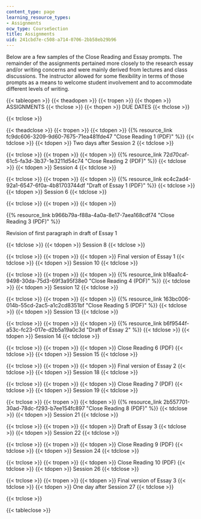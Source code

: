 ```yaml
---
content_type: page
learning_resource_types:
- Assignments
ocw_type: CourseSection
title: Assignments
uid: 241cbd7e-c508-a714-0706-2bb58eb29b96
---
```


Below are a few samples of the Close Reading and Essay prompts. The remainder of the assignments pertained more closely to the research essay and/or writing concerns and were mainly derived from lectures and class discussions. The instructor allowed for some flexibility in terms of those prompts as a means to welcome student involvement and to accommodate different levels of writing.

{{< tableopen >}}
{{< theadopen >}}
{{< tropen >}}
{{< thopen >}}
ASSIGNMENTS
{{< thclose >}}
{{< thopen >}}
DUE DATES
{{< thclose >}}

{{< trclose >}}

{{< theadclose >}}
{{< tropen >}}
{{< tdopen >}}
{{% resource_link fc9dc606-3209-9d60-7675-71ea481fde47 "Close Reading 1 (PDF)" %}}
{{< tdclose >}}
{{< tdopen >}}
Two days after Session 2
{{< tdclose >}}

{{< trclose >}}
{{< tropen >}}
{{< tdopen >}}
{{% resource_link 72d70caf-61c5-fa3d-3b37-1e3211d54c74 "Close Reading 2 (PDF)" %}}
{{< tdclose >}}
{{< tdopen >}}
Session 4
{{< tdclose >}}

{{< trclose >}}
{{< tropen >}}
{{< tdopen >}}
{{% resource_link ec4c2ad4-92a1-6547-6f0a-4b81703744df "Draft of Essay 1 (PDF)" %}}
{{< tdclose >}}
{{< tdopen >}}
Session 6
{{< tdclose >}}

{{< trclose >}}
{{< tropen >}}
{{< tdopen >}}


{{% resource_link b966b79a-f88a-4a0a-8e17-7aea168cdf74 "Close Reading 3 (PDF)" %}}

Revision of first paragraph in draft of Essay 1


{{< tdclose >}}
{{< tdopen >}}
Session 8
{{< tdclose >}}

{{< trclose >}}
{{< tropen >}}
{{< tdopen >}}
Final version of Essay 1
{{< tdclose >}}
{{< tdopen >}}
Session 10
{{< tdclose >}}

{{< trclose >}}
{{< tropen >}}
{{< tdopen >}}
{{% resource_link b16aa1c4-9498-30da-75d3-69f3a95f38e0 "Close Reading 4 (PDF)" %}}
{{< tdclose >}}
{{< tdopen >}}
Session 12
{{< tdclose >}}

{{< trclose >}}
{{< tropen >}}
{{< tdopen >}}
{{% resource_link 163bc006-014b-55cd-2ac5-a1c2cd8351bf "Close Reading 5 (PDF)" %}}
{{< tdclose >}}
{{< tdopen >}}
Session 13
{{< tdclose >}}

{{< trclose >}}
{{< tropen >}}
{{< tdopen >}}
{{% resource_link b6f9544f-a53c-fc23-017e-d2b5a19a0c3d "Draft of Essay 2" %}}
{{< tdclose >}}
{{< tdopen >}}
Session 14
{{< tdclose >}}

{{< trclose >}}
{{< tropen >}}
{{< tdopen >}}
Close Reading 6 (PDF)
{{< tdclose >}}
{{< tdopen >}}
Session 15
{{< tdclose >}}

{{< trclose >}}
{{< tropen >}}
{{< tdopen >}}
Final version of Essay 2
{{< tdclose >}}
{{< tdopen >}}
Session 18
{{< tdclose >}}

{{< trclose >}}
{{< tropen >}}
{{< tdopen >}}
Close Reading 7 (PDF)
{{< tdclose >}}
{{< tdopen >}}
Session 19
{{< tdclose >}}

{{< trclose >}}
{{< tropen >}}
{{< tdopen >}}
{{% resource_link 2b557701-30ad-78dc-f293-b7ee154fc897 "Close Reading 8 (PDF)" %}}
{{< tdclose >}}
{{< tdopen >}}
Session 21
{{< tdclose >}}

{{< trclose >}}
{{< tropen >}}
{{< tdopen >}}
Draft of Essay 3
{{< tdclose >}}
{{< tdopen >}}
Session 22
{{< tdclose >}}

{{< trclose >}}
{{< tropen >}}
{{< tdopen >}}
Close Reading 9 (PDF)
{{< tdclose >}}
{{< tdopen >}}
Session 24
{{< tdclose >}}

{{< trclose >}}
{{< tropen >}}
{{< tdopen >}}
Close Reading 10 (PDF)
{{< tdclose >}}
{{< tdopen >}}
Session 26
{{< tdclose >}}

{{< trclose >}}
{{< tropen >}}
{{< tdopen >}}
Final version of Essay 3
{{< tdclose >}}
{{< tdopen >}}
One day after Session 27
{{< tdclose >}}

{{< trclose >}}

{{< tableclose >}}